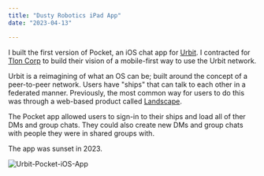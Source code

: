 ```yaml
---
title: "Dusty Robotics iPad App"
date: "2023-04-13"

---
```




I built the first version of Pocket, an iOS chat app for [Urbit](https://urbit.org). I contracted for [Tlon Corp](http://tlon.io) to build their vision of a mobile-first way to use the Urbit network. 

Urbit is a reimagining of what an OS can be; built around the concept of a peer-to-peer network. Users have "ships" that can talk to each other in a federated manner. Previously, the most common way for users to do this was through a web-based product called [Landscape](https://urbit.org/blog/landscape-a-portrait). 

The Pocket app allowed users to sign-in to their ships and load all of ther DMs and group chats. They could also create new DMs and group chats with people they were in shared groups with. 

The app was sunset in 2023.

![Urbit-Pocket-iOS-App](/post_assets/urbit/UrbitPocket.jpg)
